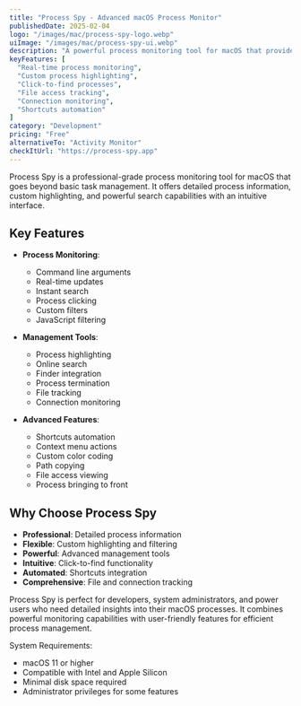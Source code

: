```yaml
---
title: "Process Spy - Advanced macOS Process Monitor"
publishedDate: 2025-02-04
logo: "/images/mac/process-spy-logo.webp"
uiImage: "/images/mac/process-spy-ui.webp"
description: "A powerful process monitoring tool for macOS that provides detailed insights into running processes, with features like custom highlighting, instant search, and process management."
keyFeatures: [
  "Real-time process monitoring",
  "Custom process highlighting",
  "Click-to-find processes",
  "File access tracking",
  "Connection monitoring",
  "Shortcuts automation"
]
category: "Development"
pricing: "Free"
alternativeTo: "Activity Monitor"
checkItUrl: "https://process-spy.app"
---
```


Process Spy is a professional-grade process monitoring tool for macOS that goes beyond basic task management. It offers detailed process information, custom highlighting, and powerful search capabilities with an intuitive interface.

## Key Features

- **Process Monitoring**:
  - Command line arguments
  - Real-time updates
  - Instant search
  - Process clicking
  - Custom filters
  - JavaScript filtering

- **Management Tools**:
  - Process highlighting
  - Online search
  - Finder integration
  - Process termination
  - File tracking
  - Connection monitoring

- **Advanced Features**:
  - Shortcuts automation
  - Context menu actions
  - Custom color coding
  - Path copying
  - File access viewing
  - Process bringing to front

## Why Choose Process Spy

- **Professional**: Detailed process information
- **Flexible**: Custom highlighting and filtering
- **Powerful**: Advanced management tools
- **Intuitive**: Click-to-find functionality
- **Automated**: Shortcuts integration
- **Comprehensive**: File and connection tracking

Process Spy is perfect for developers, system administrators, and power users who need detailed insights into their macOS processes. It combines powerful monitoring capabilities with user-friendly features for efficient process management.

System Requirements:
- macOS 11 or higher
- Compatible with Intel and Apple Silicon
- Minimal disk space required
- Administrator privileges for some features

